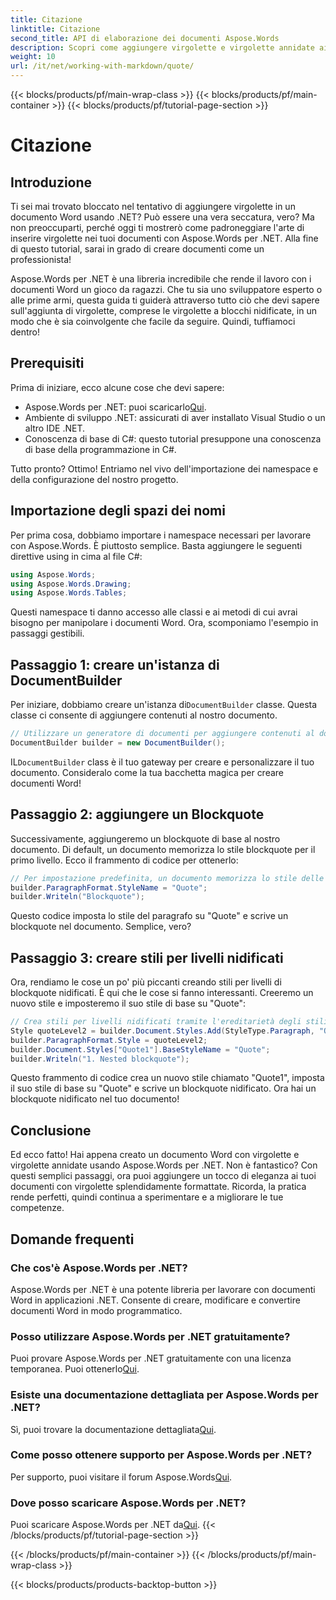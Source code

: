 ```yaml
---
title: Citazione
linktitle: Citazione
second_title: API di elaborazione dei documenti Aspose.Words
description: Scopri come aggiungere virgolette e virgolette annidate ai tuoi documenti Word usando Aspose.Words per .NET. Segui questa guida passo passo per padroneggiare la creazione di documenti.
weight: 10
url: /it/net/working-with-markdown/quote/
---
```


{{< blocks/products/pf/main-wrap-class >}}
{{< blocks/products/pf/main-container >}}
{{< blocks/products/pf/tutorial-page-section >}}

# Citazione

## Introduzione

Ti sei mai trovato bloccato nel tentativo di aggiungere virgolette in un documento Word usando .NET? Può essere una vera seccatura, vero? Ma non preoccuparti, perché oggi ti mostrerò come padroneggiare l'arte di inserire virgolette nei tuoi documenti con Aspose.Words per .NET. Alla fine di questo tutorial, sarai in grado di creare documenti come un professionista!

Aspose.Words per .NET è una libreria incredibile che rende il lavoro con i documenti Word un gioco da ragazzi. Che tu sia uno sviluppatore esperto o alle prime armi, questa guida ti guiderà attraverso tutto ciò che devi sapere sull'aggiunta di virgolette, comprese le virgolette a blocchi nidificate, in un modo che è sia coinvolgente che facile da seguire. Quindi, tuffiamoci dentro!

## Prerequisiti

Prima di iniziare, ecco alcune cose che devi sapere:

-  Aspose.Words per .NET: puoi scaricarlo[Qui](https://releases.aspose.com/words/net/).
- Ambiente di sviluppo .NET: assicurati di aver installato Visual Studio o un altro IDE .NET.
- Conoscenza di base di C#: questo tutorial presuppone una conoscenza di base della programmazione in C#.

Tutto pronto? Ottimo! Entriamo nel vivo dell'importazione dei namespace e della configurazione del nostro progetto.

## Importazione degli spazi dei nomi

Per prima cosa, dobbiamo importare i namespace necessari per lavorare con Aspose.Words. È piuttosto semplice. Basta aggiungere le seguenti direttive using in cima al file C#:

```csharp
using Aspose.Words;
using Aspose.Words.Drawing;
using Aspose.Words.Tables;
```

Questi namespace ti danno accesso alle classi e ai metodi di cui avrai bisogno per manipolare i documenti Word. Ora, scomponiamo l'esempio in passaggi gestibili.

## Passaggio 1: creare un'istanza di DocumentBuilder

 Per iniziare, dobbiamo creare un'istanza di`DocumentBuilder` classe. Questa classe ci consente di aggiungere contenuti al nostro documento.

```csharp
// Utilizzare un generatore di documenti per aggiungere contenuti al documento.
DocumentBuilder builder = new DocumentBuilder();
```

 IL`DocumentBuilder` class è il tuo gateway per creare e personalizzare il tuo documento. Consideralo come la tua bacchetta magica per creare documenti Word!

## Passaggio 2: aggiungere un Blockquote

Successivamente, aggiungeremo un blockquote di base al nostro documento. Di default, un documento memorizza lo stile blockquote per il primo livello. Ecco il frammento di codice per ottenerlo:

```csharp
// Per impostazione predefinita, un documento memorizza lo stile delle citazioni per il primo livello.
builder.ParagraphFormat.StyleName = "Quote";
builder.Writeln("Blockquote");
```

Questo codice imposta lo stile del paragrafo su "Quote" e scrive un blockquote nel documento. Semplice, vero?

## Passaggio 3: creare stili per livelli nidificati

Ora, rendiamo le cose un po' più piccanti creando stili per livelli di blockquote nidificati. È qui che le cose si fanno interessanti. Creeremo un nuovo stile e imposteremo il suo stile di base su "Quote":

```csharp
// Crea stili per livelli nidificati tramite l'ereditarietà degli stili.
Style quoteLevel2 = builder.Document.Styles.Add(StyleType.Paragraph, "Quote1");
builder.ParagraphFormat.Style = quoteLevel2;
builder.Document.Styles["Quote1"].BaseStyleName = "Quote";
builder.Writeln("1. Nested blockquote");
```

Questo frammento di codice crea un nuovo stile chiamato "Quote1", imposta il suo stile di base su "Quote" e scrive un blockquote nidificato. Ora hai un blockquote nidificato nel tuo documento!

## Conclusione

Ed ecco fatto! Hai appena creato un documento Word con virgolette e virgolette annidate usando Aspose.Words per .NET. Non è fantastico? Con questi semplici passaggi, ora puoi aggiungere un tocco di eleganza ai tuoi documenti con virgolette splendidamente formattate. Ricorda, la pratica rende perfetti, quindi continua a sperimentare e a migliorare le tue competenze.

## Domande frequenti

### Che cos'è Aspose.Words per .NET?

Aspose.Words per .NET è una potente libreria per lavorare con documenti Word in applicazioni .NET. Consente di creare, modificare e convertire documenti Word in modo programmatico.

### Posso utilizzare Aspose.Words per .NET gratuitamente?

Puoi provare Aspose.Words per .NET gratuitamente con una licenza temporanea. Puoi ottenerlo[Qui](https://purchase.aspose.com/temporary-license/).

### Esiste una documentazione dettagliata per Aspose.Words per .NET?

 Sì, puoi trovare la documentazione dettagliata[Qui](https://reference.aspose.com/words/net/).

### Come posso ottenere supporto per Aspose.Words per .NET?

 Per supporto, puoi visitare il forum Aspose.Words[Qui](https://forum.aspose.com/c/words/8).

### Dove posso scaricare Aspose.Words per .NET?

 Puoi scaricare Aspose.Words per .NET da[Qui](https://releases.aspose.com/words/net/).
{{< /blocks/products/pf/tutorial-page-section >}}

{{< /blocks/products/pf/main-container >}}
{{< /blocks/products/pf/main-wrap-class >}}

{{< blocks/products/products-backtop-button >}}
